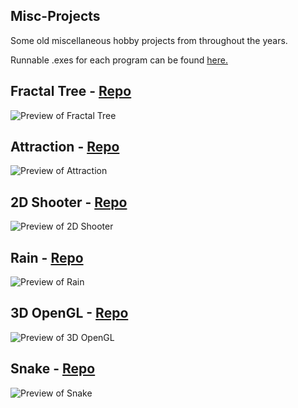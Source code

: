 ## Misc-Projects
Some old miscellaneous hobby projects from throughout the years.

Runnable .exes for each program can be found [here.](https://github.com/techiew/Misc-Projects/releases)

## Fractal Tree - [Repo](https://github.com/techiew/Misc-Projects/tree/master/C%2B%2B%20Projects/Fractal_tree)

![Preview of Fractal Tree](https://github.com/techiew/Misc-Projects/blob/master/Previews/preview_fractaltree.gif)

## Attraction - [Repo](https://github.com/techiew/Misc-Projects/tree/master/C%2B%2B%20Projects/Attraction)

![Preview of Attraction](https://github.com/techiew/Misc-Projects/blob/master/Previews/preview_attraction.gif)

## 2D Shooter - [Repo](https://github.com/techiew/Misc-Projects/tree/master/C%2B%2B%20Projects/2DShooter)

![Preview of 2D Shooter](https://github.com/techiew/Misc-Projects/blob/master/Previews/preview_2dshooter.gif)

## Rain - [Repo](https://github.com/techiew/Misc-Projects/tree/master/C%2B%2B%20Projects/Rain)

![Preview of Rain](https://github.com/techiew/Misc-Projects/blob/master/Previews/preview_rain.gif)

## 3D OpenGL - [Repo](https://github.com/techiew/Misc-Projects/tree/master/C%2B%2B%20Projects/3DOpenGL)

![Preview of 3D OpenGL](https://github.com/techiew/Misc-Projects/blob/master/Previews/preview_3dopengl.gif)

## Snake - [Repo](https://github.com/techiew/Misc-Projects/tree/master/C%2B%2B%20Projects/Snake)

![Preview of Snake](https://github.com/techiew/Misc-Projects/blob/master/Previews/preview_snake.gif)
